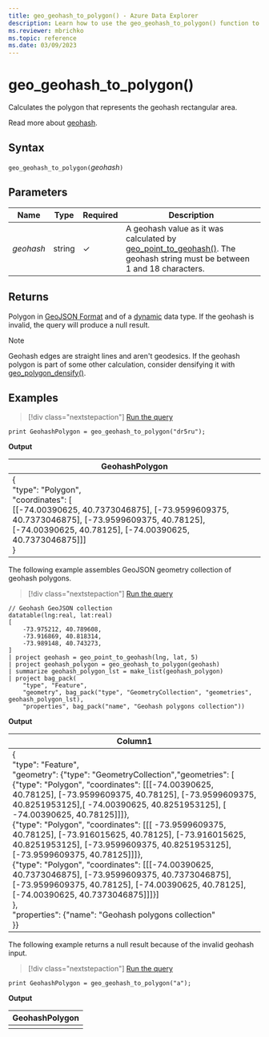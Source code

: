 ```yaml
---
title: geo_geohash_to_polygon() - Azure Data Explorer
description: Learn how to use the geo_geohash_to_polygon() function to calculate the polygon that represents the geohash rectangular area. 
ms.reviewer: mbrichko
ms.topic: reference
ms.date: 03/09/2023
---
```

# geo_geohash_to_polygon()

Calculates the polygon that represents the geohash rectangular area.

Read more about [geohash](https://en.wikipedia.org/wiki/Geohash).  

## Syntax

`geo_geohash_to_polygon(`*geohash*`)`
## Parameters

|Name|Type|Required|Description|
|--|--|--|--|
| *geohash* | string | &check; | A geohash value as it was calculated by [geo_point_to_geohash()](geo-point-to-geohash-function.md). The geohash string must be between 1 and 18 characters.|

## Returns

Polygon in [GeoJSON Format](https://tools.ietf.org/html/rfc7946) and of a [dynamic](./scalar-data-types/dynamic.md) data type. If the geohash is invalid, the query will produce a null result.

> [!NOTE]
> Geohash edges are straight lines and aren't geodesics. If the geohash polygon is part of some other calculation, consider densifying it with [geo_polygon_densify()](geo-polygon-densify-function.md).

## Examples

> [!div class="nextstepaction"]
> <a href="https://dataexplorer.azure.com/clusters/help/databases/Samples?query=H4sIAAAAAAAAAysoyswrUXBPzc9ILM4IyM+pTM/PU7BVSE/Nj0+HCMaX5McXQCQ0lFKKTItKlTStAWzxQVs3AAAA" target="_blank">Run the query</a>

```kusto
print GeohashPolygon = geo_geohash_to_polygon("dr5ru");
```

**Output**

|GeohashPolygon|
|---|
|{<br>"type": "Polygon",<br>"coordinates": [<br>[[-74.00390625, 40.7373046875], [-73.9599609375, 40.7373046875], [-73.9599609375, 40.78125], [-74.00390625, 40.78125], [-74.00390625, 40.7373046875]]]<br>}|

The following example assembles GeoJSON geometry collection of geohash polygons.

> [!div class="nextstepaction"]
> <a href="https://dataexplorer.azure.com/clusters/help/databases/Samples?query=H4sIAAAAAAAAA21RPW+DMBTc+RUWE0huEj4CplKnSo3UoR06VpXl0CdCYzCyXwaq/vgaMASltQc/3707n+3tlhxAnYQ5Devz2+sLKZWUUGKtWu9ToJ1HCYFsq3sNQlIiBY5V6L17xI67PNkU+T6OYkrS3SZnRbZj9EpFGcuKkWIRS6J0RbEiStmkSpM4T6j34f2QTqsvez6pXK6HoeKdqlvkqLiDh0RjGEr24V+V7Zd9pVqnnlFUMxE4aNCaS9MIXX/DrZpLg9ahEWfgsjYY3PDrg4+i4p0oz8F4Px/7DnxK/CcQeNG2nGBr0ADq3lKLYOk9OPJx+YEBdZIajN39EzB01jZIBxqnvqt5K5rZfHxOpzSrf/bD8Bc5oFVdCAIAAA==" target="_blank">Run the query</a>

```kusto
// Geohash GeoJSON collection
datatable(lng:real, lat:real)
[
    -73.975212, 40.789608,
    -73.916869, 40.818314,
    -73.989148, 40.743273,
]
| project geohash = geo_point_to_geohash(lng, lat, 5)
| project geohash_polygon = geo_geohash_to_polygon(geohash)
| summarize geohash_polygon_lst = make_list(geohash_polygon)
| project bag_pack(
    "type", "Feature",
    "geometry", bag_pack("type", "GeometryCollection", "geometries", geohash_polygon_lst),
    "properties", bag_pack("name", "Geohash polygons collection"))
```

**Output**

|Column1|
|---|
|{<br>"type": "Feature",<br>"geometry": {"type": "GeometryCollection","geometries": [<br>{"type": "Polygon", "coordinates": [[[-74.00390625, 40.78125], [-73.9599609375, 40.78125], [-73.9599609375, 40.8251953125],[ -74.00390625, 40.8251953125], [ -74.00390625, 40.78125]]]},<br>{"type": "Polygon", "coordinates": [[[ -73.9599609375, 40.78125], [-73.916015625, 40.78125], [-73.916015625, 40.8251953125], [-73.9599609375, 40.8251953125], [-73.9599609375, 40.78125]]]},<br>{"type": "Polygon", "coordinates": [[[-74.00390625, 40.7373046875], [-73.9599609375, 40.7373046875], [-73.9599609375, 40.78125], [-74.00390625, 40.78125], [-74.00390625, 40.7373046875]]]}]<br>},<br>"properties": {"name": "Geohash polygons collection"<br>}}|

The following example returns a null result because of the invalid geohash input.

> [!div class="nextstepaction"]
> <a href="https://dataexplorer.azure.com/clusters/help/databases/Samples?query=H4sIAAAAAAAAAysoyswrUXBPzc9ILM4IyM+pTM/PU7BVSE/Nj0+HCMaX5McXQCQ0lBKVNK0B6T62yDMAAAA=" target="_blank">Run the query</a>

```kusto
print GeohashPolygon = geo_geohash_to_polygon("a");
```

**Output**

|GeohashPolygon|
|---|
||
